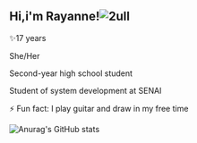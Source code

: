 ## Hi,i'm Rayanne!![2ull](https://github.com/user-attachments/assets/55242831-a1c8-41ce-b6bc-6db0fa8b01e7)

✨17 years


She/Her


Second-year high school student


Student of system development at SENAI


⚡ Fun fact: I play guitar and draw in my free time


![Anurag's GitHub stats](https://github-readme-stats.vercel.app/api?username=RayanneP&show_icons=true&theme=radical)

<!--
**RayanneP/RayanneP** is a ✨ _special_ ✨ repository because its `README.md` (this file) appears on your GitHub profile.

Here are some ideas to get you started:

- 🔭 I’m currently working on ...
- 🌱 I’m currently learning ...
- 👯 I’m looking to collaborate on ...
- 🤔 I’m looking for help with ...
- 💬 Ask me about ...
- 📫 How to reach me: ...
- 😄 Pronouns: ...
- ⚡ Fun fact: ...
-->
